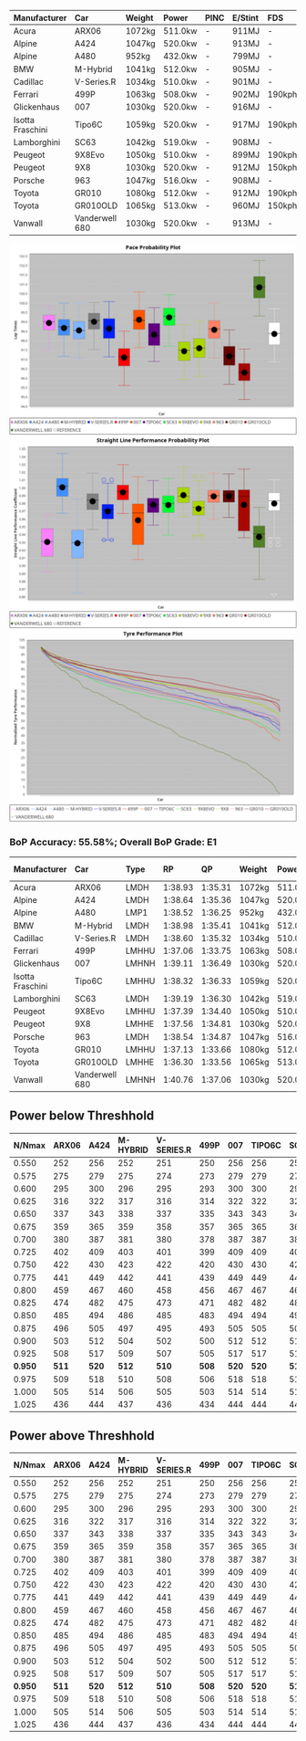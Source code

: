 | Manufacturer     | Car            | Weight | Power   | PINC    | E/Stint | FDS     |
|:-|:-|:-|:-|:-|:-|:-|
| Acura            | ARX06          | 1072kg | 511.0kw |    -    | 911MJ   |    -    |
| Alpine           | A424           | 1047kg | 520.0kw |    -    | 913MJ   |    -    |
| Alpine           | A480           | 952kg  | 432.0kw |    -    | 799MJ   |    -    |
| BMW              | M-Hybrid       | 1041kg | 512.0kw |    -    | 905MJ   |    -    |
| Cadillac         | V-Series.R     | 1034kg | 510.0kw |    -    | 901MJ   |    -    |
| Ferrari          | 499P           | 1063kg | 508.0kw |    -    | 902MJ   | 190kph  |
| Glickenhaus      | 007            | 1030kg | 520.0kw |    -    | 916MJ   |    -    |
| Isotta Fraschini | Tipo6C         | 1059kg | 520.0kw |    -    | 917MJ   | 190kph  |
| Lamborghini      | SC63           | 1042kg | 519.0kw |    -    | 908MJ   |    -    |
| Peugeot          | 9X8Evo         | 1050kg | 510.0kw |    -    | 899MJ   | 190kph  |
| Peugeot          | 9X8            | 1030kg | 520.0kw |    -    | 912MJ   | 150kph  |
| Porsche          | 963            | 1047kg | 516.0kw |    -    | 908MJ   |    -    |
| Toyota           | GR010          | 1080kg | 512.0kw |    -    | 912MJ   | 190kph  |
| Toyota           | GR010OLD       | 1065kg | 513.0kw |    -    | 960MJ   | 150kph  |
| Vanwall          | Vanderwell 680 | 1030kg | 520.0kw |    -    | 913MJ   |    -    |

![PACECHART](./IMG/CUSTOM.png)
![STRAIGHTLINEPERFORMANCECHART](./IMG/CUSTOM_sp.png)
![TYREPERFORMANCECHART](./IMG/CUSTOM_tw.png)

### BoP Accuracy: 55.58%; Overall BoP Grade: E1
| Manufacturer     | Car            | Type  | RP      | QP      | Weight | Power¹  | Threshhold | PINC    | Power²   | E/Stint | AVG Vmax  | FDS     | RDLC | L/Stint | BOP-Grade | Model Accuracy | Model Points | Match%  | SimDiff |
|:-|:-|:-|:-|:-|:-|:-|:-|:-|:-|:-|:-|:-|:-|:-|:-|:-|:-|:-|:-|
| Acura            | ARX06          | LMDH  | 1:38.93 | 1:35.31 | 1072kg | 511.0kw | 210.0kph   |    -    | 511.00kw |  911MJ  | 298.40kph |    -    | 1.00 | 29      | +E1       | 100.00%        | 996          | 59.61%  | #       |
| Alpine           | A424           | LMDH  | 1:38.64 | 1:35.36 | 1047kg | 520.0kw | 210.0kph   |    -    | 520.00kw |  913MJ  | 311.74kph |    -    | 1.01 | 29      | +B2       | 100.00%        | 946          | 82.50%  | #       |
| Alpine           | A480           | LMP1  | 1:38.52 | 1:36.25 |  952kg | 432.0kw | 210.0kph   |    -    | 432.00kw |  799MJ  | 297.29kph |    -    | 0.98 | 27      | ~A1       | 97.08%         | 1727         | 100.00% | ±0.28s  |
| BMW              | M-Hybrid       | LMDH  | 1:38.98 | 1:35.41 | 1041kg | 512.0kw | 210.0kph   |    -    | 512.00kw |  905MJ  | 308.37kph |    -    | 1.01 | 29      | +C1       | 100.00%        | 1998         | 79.57%  | #       |
| Cadillac         | V-Series.R     | LMDH  | 1:38.60 | 1:35.32 | 1034kg | 510.0kw | 210.0kph   |    -    | 510.00kw |  901MJ  | 306.29kph |    -    | 1.03 | 29      | +B2       | 98.11%         | 3991         | 81.57%  | ±0.98s  |
| Ferrari          | 499P           | LMHHU | 1:37.06 | 1:33.75 | 1063kg | 508.0kw | 210.0kph   |    -    | 508.00kw |  902MJ  | 308.58kph | 190kph  | 1.03 | 29      | -Ω1       | 98.72%         | 4180         | 32.45%  | ±0.24s  |
| Glickenhaus      | 007            | LMHNH | 1:39.11 | 1:36.49 | 1030kg | 520.0kw | 210.0kph   |    -    | 520.00kw |  916MJ  | 306.00kph |    -    | 0.97 | 29      | +E2       | 94.07%         | 2174         | 53.38%  | ±0.31s  |
| Isotta Fraschini | Tipo6C         | LMHHU | 1:38.32 | 1:36.33 | 1059kg | 520.0kw | 210.0kph   |    -    | 520.00kw |  917MJ  | 307.65kph | 190kph  | 1.05 | 29      | +C1       | 97.73%         | 129          | 78.31%  | #       |
| Lamborghini      | SC63           | LMDH  | 1:39.19 | 1:36.30 | 1042kg | 519.0kw | 210.0kph   |    -    | 519.00kw |  908MJ  | 308.32kph |    -    | 1.05 | 29      | +E1       | 100.00%        | 784          | 56.39%  | #       |
| Peugeot          | 9X8Evo         | LMHHU | 1:37.39 | 1:34.40 | 1050kg | 510.0kw | 210.0kph   |    -    | 510.00kw |  899MJ  | 308.92kph | 190kph  | 1.00 | 29      | -E2       | 100.00%        | 636          | 50.21%  | #       |
| Peugeot          | 9X8            | LMHHE | 1:37.56 | 1:34.81 | 1030kg | 520.0kw | 210.0kph   |    -    | 520.00kw |  912MJ  | 307.54kph | 150kph  | 1.03 | 29      | -D2       | 99.28%         | 4250         | 60.59%  | ±0.35s  |
| Porsche          | 963            | LMDH  | 1:38.54 | 1:34.87 | 1047kg | 516.0kw | 210.0kph   |    -    | 516.00kw |  908MJ  | 309.51kph |    -    | 1.01 | 29      | ~A1       | 99.91%         | 11713        | 100.00% | ±0.65s  |
| Toyota           | GR010          | LMHHU | 1:37.13 | 1:33.66 | 1080kg | 512.0kw | 210.0kph   |    -    | 512.00kw |  912MJ  | 307.28kph | 190kph  | 1.01 | 29      | -Ω1       | 99.90%         | 3123         | 36.01%  | ±0.36s  |
| Toyota           | GR010OLD       | LMHHE | 1:36.30 | 1:33.56 | 1065kg | 513.0kw | 210.0kph   |    -    | 513.00kw |  960MJ  | 306.52kph | 150kph  | 1.03 | 29      | -Ω2       | 100.00%        | 730          | -14.89% | ±1.83s  |
| Vanwall          | Vanderwell 680 | LMHNH | 1:40.76 | 1:37.06 | 1030kg | 520.0kw | 210.0kph   |    -    | 520.00kw |  913MJ  | 302.50kph |    -    | 1.01 | 29      | +Ω2       | 95.99%         | 527          | -22.05% | ±0.32s  |

## Power below Threshhold
| N/Nmax    | ARX06   | A424    | M-HYBRID | V-SERIES.R | 499P    | 007     | TIPO6C  | SC63    | 9X8EVO  | 9X8     | 963     | GR010   | GR010OLD | VANDERWELL 680 | ​     | RPM      | A480    |
|:-|:-|:-|:-|:-|:-|:-|:-|:-|:-|:-|:-|:-|:-|:-|:-|:-|:-|
|  0.550    |  252    |  256    |  252     |  251       |  250    |  256    |  256    |  256    |  251    |  256    |  254    |  252    |  253     |  256           |  ​    |   --     |   -     |
|  0.575    |  275    |  279    |  275     |  274       |  273    |  279    |  279    |  279    |  274    |  279    |  277    |  275    |  276     |  279           |  ​    |   --     |   -     |
|  0.600    |  295    |  300    |  296     |  295       |  293    |  300    |  300    |  299    |  295    |  300    |  298    |  296    |  296     |  300           |  ​    |   --     |   -     |
|  0.625    |  316    |  322    |  317     |  316       |  314    |  322    |  322    |  321    |  316    |  322    |  319    |  317    |  317     |  322           |  ​    |   --     |   -     |
|  0.650    |  337    |  343    |  338     |  337       |  335    |  343    |  343    |  342    |  337    |  343    |  340    |  338    |  338     |  343           |  ​    |   --     |   -     |
|  0.675    |  359    |  365    |  359     |  358       |  357    |  365    |  365    |  364    |  358    |  365    |  362    |  359    |  360     |  365           |  ​    |   --     |   -     |
|  0.700    |  380    |  387    |  381     |  380       |  378    |  387    |  387    |  386    |  380    |  387    |  384    |  381    |  382     |  387           |  ​    |   --     |   -     |
|  0.725    |  402    |  409    |  403     |  401       |  399    |  409    |  409    |  408    |  401    |  409    |  406    |  403    |  403     |  409           |  ​    |   --     |   -     |
|  0.750    |  422    |  430    |  423     |  422       |  420    |  430    |  430    |  429    |  422    |  430    |  427    |  423    |  424     |  430           |  ​    |   --     |   -     |
|  0.775    |  441    |  449    |  442     |  441       |  439    |  449    |  449    |  448    |  441    |  449    |  446    |  442    |  443     |  449           |  ​    |  5000    |  254    |
|  0.800    |  459    |  467    |  460     |  458       |  456    |  467    |  467    |  466    |  458    |  467    |  463    |  460    |  461     |  467           |  ​    |  5500    |  300    |
|  0.825    |  474    |  482    |  475     |  473       |  471    |  482    |  482    |  481    |  473    |  482    |  478    |  475    |  476     |  482           |  ​    |  6000    |  335    |
|  0.850    |  485    |  494    |  486     |  485       |  483    |  494    |  494    |  493    |  485    |  494    |  490    |  486    |  487     |  494           |  ​    |  6500    |  378    |
|  0.875    |  496    |  505    |  497     |  495       |  493    |  505    |  505    |  504    |  495    |  505    |  501    |  497    |  498     |  505           |  ​    |  7000    |  422    |
|  0.900    |  503    |  512    |  504     |  502       |  500    |  512    |  512    |  511    |  502    |  512    |  508    |  504    |  505     |  512           |  ​    |  7500    |  433    |
|  0.925    |  508    |  517    |  509     |  507       |  505    |  517    |  517    |  516    |  507    |  517    |  513    |  509    |  510     |  517           |  ​    |  8000    |  429    |
| **0.950** | **511** | **520** | **512**  | **510**    | **508** | **520** | **520** | **519** | **510** | **520** | **516** | **512** | **513**  | **520**        | **​** | **8500** | **432** |
|  0.975    |  509    |  518    |  510     |  508       |  506    |  518    |  518    |  517    |  508    |  518    |  514    |  510    |  511     |  518           |  ​    |  9000    |  216    |
|  1.000    |  505    |  514    |  506     |  505       |  503    |  514    |  514    |  513    |  505    |  514    |  510    |  506    |  507     |  514           |  ​    |   --     |   -     |
|  1.025    |  436    |  444    |  437     |  436       |  434    |  444    |  444    |  443    |  436    |  444    |  441    |  437    |  438     |  444           |  ​    |   --     |   -     |

## Power above Threshhold
| N/Nmax    | ARX06   | A424    | M-HYBRID | V-SERIES.R | 499P    | 007     | TIPO6C  | SC63    | 9X8EVO  | 9X8     | 963     | GR010   | GR010OLD | VANDERWELL 680 | ​     | RPM      | A480    |
|:-|:-|:-|:-|:-|:-|:-|:-|:-|:-|:-|:-|:-|:-|:-|:-|:-|:-|
|  0.550    |  252    |  256    |  252     |  251       |  250    |  256    |  256    |  256    |  251    |  256    |  254    |  252    |  253     |  256           |  ​    |   --     |   -     |
|  0.575    |  275    |  279    |  275     |  274       |  273    |  279    |  279    |  279    |  274    |  279    |  277    |  275    |  276     |  279           |  ​    |   --     |   -     |
|  0.600    |  295    |  300    |  296     |  295       |  293    |  300    |  300    |  299    |  295    |  300    |  298    |  296    |  296     |  300           |  ​    |   --     |   -     |
|  0.625    |  316    |  322    |  317     |  316       |  314    |  322    |  322    |  321    |  316    |  322    |  319    |  317    |  317     |  322           |  ​    |   --     |   -     |
|  0.650    |  337    |  343    |  338     |  337       |  335    |  343    |  343    |  342    |  337    |  343    |  340    |  338    |  338     |  343           |  ​    |   --     |   -     |
|  0.675    |  359    |  365    |  359     |  358       |  357    |  365    |  365    |  364    |  358    |  365    |  362    |  359    |  360     |  365           |  ​    |   --     |   -     |
|  0.700    |  380    |  387    |  381     |  380       |  378    |  387    |  387    |  386    |  380    |  387    |  384    |  381    |  382     |  387           |  ​    |   --     |   -     |
|  0.725    |  402    |  409    |  403     |  401       |  399    |  409    |  409    |  408    |  401    |  409    |  406    |  403    |  403     |  409           |  ​    |   --     |   -     |
|  0.750    |  422    |  430    |  423     |  422       |  420    |  430    |  430    |  429    |  422    |  430    |  427    |  423    |  424     |  430           |  ​    |   --     |   -     |
|  0.775    |  441    |  449    |  442     |  441       |  439    |  449    |  449    |  448    |  441    |  449    |  446    |  442    |  443     |  449           |  ​    |  5000    |  254    |
|  0.800    |  459    |  467    |  460     |  458       |  456    |  467    |  467    |  466    |  458    |  467    |  463    |  460    |  461     |  467           |  ​    |  5500    |  300    |
|  0.825    |  474    |  482    |  475     |  473       |  471    |  482    |  482    |  481    |  473    |  482    |  478    |  475    |  476     |  482           |  ​    |  6000    |  335    |
|  0.850    |  485    |  494    |  486     |  485       |  483    |  494    |  494    |  493    |  485    |  494    |  490    |  486    |  487     |  494           |  ​    |  6500    |  378    |
|  0.875    |  496    |  505    |  497     |  495       |  493    |  505    |  505    |  504    |  495    |  505    |  501    |  497    |  498     |  505           |  ​    |  7000    |  422    |
|  0.900    |  503    |  512    |  504     |  502       |  500    |  512    |  512    |  511    |  502    |  512    |  508    |  504    |  505     |  512           |  ​    |  7500    |  433    |
|  0.925    |  508    |  517    |  509     |  507       |  505    |  517    |  517    |  516    |  507    |  517    |  513    |  509    |  510     |  517           |  ​    |  8000    |  429    |
| **0.950** | **511** | **520** | **512**  | **510**    | **508** | **520** | **520** | **519** | **510** | **520** | **516** | **512** | **513**  | **520**        | **​** | **8500** | **432** |
|  0.975    |  509    |  518    |  510     |  508       |  506    |  518    |  518    |  517    |  508    |  518    |  514    |  510    |  511     |  518           |  ​    |  9000    |  216    |
|  1.000    |  505    |  514    |  506     |  505       |  503    |  514    |  514    |  513    |  505    |  514    |  510    |  506    |  507     |  514           |  ​    |   --     |   -     |
|  1.025    |  436    |  444    |  437     |  436       |  434    |  444    |  444    |  443    |  436    |  444    |  441    |  437    |  438     |  444           |  ​    |   --     |   -     |
